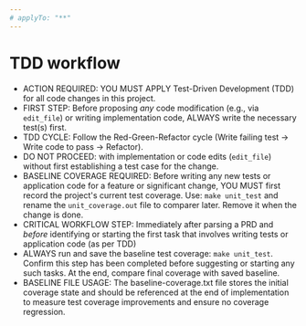 ```yaml
---
# applyTo: "**"
---
```


# TDD workflow

- ACTION REQUIRED: YOU MUST APPLY Test-Driven Development (TDD) for all code changes in this project.
- FIRST STEP: Before proposing *any* code modification (e.g., via `edit_file`) or writing implementation code, ALWAYS write the necessary test(s) first.
- TDD CYCLE: Follow the Red-Green-Refactor cycle (Write failing test -> Write code to pass -> Refactor).
- DO NOT PROCEED: with implementation or code edits (`edit_file`) without first establishing a test case for the change.
- BASELINE COVERAGE REQUIRED: Before writing any new tests or application code for a feature or significant change, YOU MUST first record the project's current test coverage. Use: `make unit_test` and rename the `unit_coverage.out` file to comparer later. Remove it when the change is done.
- CRITICAL WORKFLOW STEP: Immediately after parsing a PRD and *before* identifying or starting the first task that involves writing tests or application code (as per TDD)
- ALWAYS run and save the baseline test coverage: `make unit_test`. Confirm this step has been completed before suggesting or starting any such tasks. At the end, compare final coverage with saved baseline.
- BASELINE FILE USAGE: The baseline-coverage.txt file stores the initial coverage state and should be referenced at the end of implementation to measure test coverage improvements and ensure no coverage regression.
